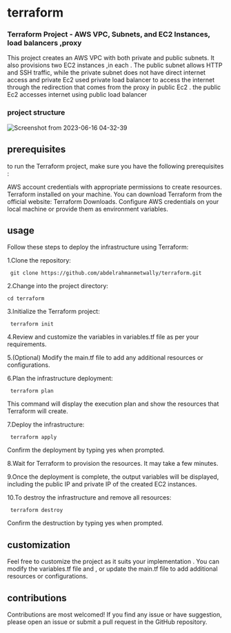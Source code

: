 # terraform
### Terraform Project - AWS VPC, Subnets, and EC2 Instances, load balancers ,proxy
This project creates an AWS VPC with both private and public subnets. 
It also provisions two EC2 instances ,in each . The public subnet allows HTTP and SSH traffic,
while the private subnet does not have direct internet access and private Ec2 used private load balancer to access the internet through the redirection
that comes from the proxy in public Ec2 . the public Ec2 accesses internet using public load balancer


### project structure

![Screenshot from 2023-06-16 04-32-39](https://github.com/abdelrahmanmetwally/terraform-/assets/93939024/cd1e547a-22b8-4f7e-917e-e5adf3dea150)


## prerequisites

to run the Terraform project, make sure you have the following prerequisites :

AWS account credentials with appropriate permissions to create resources.
Terraform installed on your machine. You can download Terraform from the official website: Terraform Downloads.
Configure AWS credentials on your local machine or provide them as environment variables.

## usage

Follow these steps to deploy the infrastructure using Terraform:

1.Clone the repository:

```
 git clone https://github.com/abdelrahmanmetwally/terraform.git
 ```
2.Change into the project directory:

 ```
 cd terraform 
 ```

3.Initialize the Terraform project:
```
 terraform init
```
4.Review and customize the variables in variables.tf file as per your requirements.

5.(Optional) Modify the main.tf file to add any additional resources or configurations.

6.Plan the infrastructure deployment:
```
 terraform plan
 ```
This command will display the execution plan and show the resources that Terraform will create.

7.Deploy the infrastructure:
```
 terraform apply
```
Confirm the deployment by typing yes when prompted.

8.Wait for Terraform to provision the resources. It may take a few minutes.

9.Once the deployment is complete, the output variables will be displayed, including the public IP and private IP of the created EC2 instances.

10.To destroy the infrastructure and remove all resources:
```
 terraform destroy
```
Confirm the destruction by typing yes when prompted.


## customization
Feel free to customize the project as it suits your  implementation . You can modify the variables.tf file and , or update the main.tf file to add additional resources or configurations.

## contributions

Contributions are most welcomed! If you find any issue or have suggestion, please open an issue or submit a pull request in the GitHub repository.

